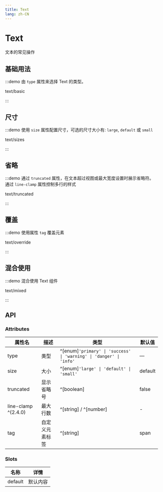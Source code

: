 ```yaml
---
title: Text
lang: zh-CN
---
```


# Text

文本的常见操作

## 基础用法

:::demo 由 `type` 属性来选择 Text 的类型。

text/basic

:::

## 尺寸

:::demo 使用 `size` 属性配置尺寸，可选的尺寸大小有: `large`, `default` 或 `small`

text/sizes

:::

## 省略

:::demo 通过 ` truncated ` 属性，在文本超过视图或最大宽度设置时展示省略符。 通过 `line-clamp` 属性控制多行的样式

text/truncated

:::

## 覆盖

:::demo 使用属性 `tag` 覆盖元素

text/override

:::

## 混合使用

:::demo 混合使用 Text 组件

text/mixed

:::

## API

### Attributes

| 属性名                 | 描述      | 类型                                                                     | 默认值     |
| ------------------- | ------- | ---------------------------------------------------------------------- | ------- |
| type                | 类型      | ^[enum]`'primary' \| 'success' \| 'warning' \| 'danger' \| 'info'` | —       |
| size                | 大小      | ^[enum]`'large' \| 'default' \| 'small'`                             | default |
| truncated           | 显示省略号   | ^[boolean]                                                             | false   |
| line-clamp ^(2.4.0) | 最大行数    | ^[string] / ^[number]                                                  | -       |
| tag                 | 自定义元素标签 | ^[string]                                                              | span    |

### Slots

| 名称      | 详情   |
| ------- | ---- |
| default | 默认内容 |

